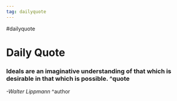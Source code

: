 ```yaml
---
tag: dailyquote
---
```


#dailyquote

# Daily Quote

### Ideals are an imaginative understanding of that which is desirable in that which is possible. ^quote
*-Walter Lippmann* ^author
